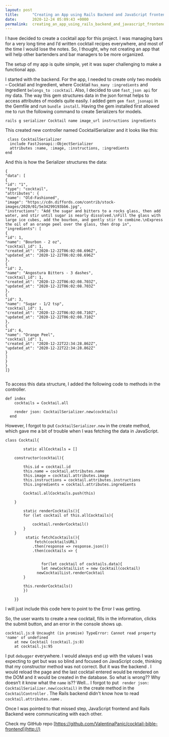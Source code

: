 ```yaml
---
layout: post
title:      "Creating an App using Rails Backend and JavaScript frontend and Challenges"
date:       2020-12-24 05:09:43 +0000
permalink:  creating_an_app_using_rails_backend_and_javascript_frontend_and_challenges
---
```



I have decided to create a cocktail app for this project. I was managing bars for a very long time and I’d written cocktail recipes everywhere, and most of the time I would lose the notes.
So, I thought, why not creating an app that will help other bartenders and bar managers to be more organized.
 
The setup of my app is quite simple, yet it was super challenging to make a functional app. 
 
I started with the backend.
For the app, I needed to create only two models – Cocktail and Ingredient, where Cocktail `has_many :ingredients` and Ingredient `belongs_to :cocktail`. 
Also, I decided to use `fast_json api` for my data. 
The way this gem structures data in the json format helps to access attributes of models quite easily. 
I added gem `gem fast_jsonapi` in the Gemfile and run `bundle install`. 
Having the gem installed first allowed me to run the following command to create Serializers for models.


`rails g serializer Cocktail name image_url instructions ingredients`

This created new controller named CocktailSerializer and it looks like this:

```
 class CocktailSerializer
  include FastJsonapi::ObjectSerializer
  attributes :name, :image, :instructions, :ingredients
end
```


And this is how the Serializer structures the data:

```
{
"data": [
{
"id": "1",
"type": "cocktail",
"attributes": {
"name": "Old-Fashioned",
"image": "https://cdn.diffords.com/contrib/stock-images/2020/01/5e34299193bb6.jpg",
"instructions": "Add the sugar and bitters to a rocks glass, then add water, and stir until sugar is nearly dissolved.\nFill the glass with large ice cubes, add the bourbon, and gently stir to combine.\nExpress the oil of an orange peel over the glass, then drop in",
"ingredients": [
{
"id": 1,
"name": "Bourbon - 2 oz",
"cocktail_id": 1,
"created_at": "2020-12-22T06:02:08.696Z",
"updated_at": "2020-12-22T06:02:08.696Z"
},
{
"id": 2,
"name": "Angostura Bitters - 3 dashes",
"cocktail_id": 1,
"created_at": "2020-12-22T06:02:08.703Z",
"updated_at": "2020-12-22T06:02:08.703Z"
},
{
"id": 3,
"name": "Sugar - 1/2 tsp",
"cocktail_id": 1,
"created_at": "2020-12-22T06:02:08.710Z",
"updated_at": "2020-12-22T06:02:08.710Z"
},
{
"id": 6,
"name": "Orange Peel",
"cocktail_id": 1,
"created_at": "2020-12-22T22:34:28.862Z",
"updated_at": "2020-12-22T22:34:28.862Z"
}
]
}
}
]}


```

To access this data structure, I added the following code to  methods in the controller.

```
def index
    cocktails = Cocktail.all

    render json: CocktailSerializer.new(cocktails)
  end
```

However, I forgot to put `CocktailSerializer.new` in the create method, which gave me a bit of trouble when I was fetching the data in JavaScript.

```
class Cocktail{

		static allCocktails = []

    constructor(cocktail){
    
        this.id = cocktail.id
        this.name = cocktail.attributes.name
        this.image = cocktail.attributes.image
        this.instructions = cocktail.attributes.instructions
        this.ingredients = cocktail.attributes.ingredients
      
        Cocktail.allCocktails.push(this)
        
    }

        static renderCocktails(){
        for (let cocktail of this.allCocktails){
           
            cocktail.renderCocktail()
        }
    }
         static fetchCocktails(){
             fetch(cocktailsURL)
            .then(response => response.json())
            .then(cocktails => {
    
             
                for(let cocktail of cocktails.data){
                let newCocktailList = new Cocktail(cocktail)
              newCocktailList.renderCocktail       
        }

        this.renderCocktails()
        })
     
    }}
```




 I will just include this code here to point to the Error I was getting.
 
 So, the user wants to create a new cocktail, fills in the information, clicks the submit button, and an error in the console shows up.
 
```
cocktail.js:8 Uncaught (in promise) TypeError: Cannot read property 'name' of undefined
    at new Cocktail (cocktail.js:8)
    at cocktail.js:95
```


I put `debugger` everywhere. I would always end up with the values I was expecting to get but was so blind and focused on JavaScript code, thinking that my constructor method was not correct.
But it was the backend . I would reload the page and the last cocktail entered would be rendered on the DOM and it would be created in the database. 
So what is wrong?? Why doesn’t it know what the `name` is?? Well… I forgot to put ` render json: CocktailSerializer.new(cocktail)` in the create method in the `CocktailController` .  The Rails backend didn't know how to read `cocktail.attributes.name` . 

 
 Once I was pointed to that missed step, JavaScript frontend and Rails Backend were communicating with each other.
 
 Check my GitHub repo [https://github.com/ValentinaPanic/cocktail-bible-frontend](http://)

